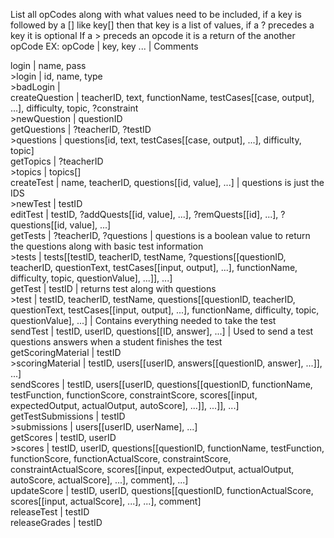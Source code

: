 List all opCodes along with what values need to be included, if a key is followed by a [] like key[] then that key is a list of values, if a ? precedes a key it is optional
If a > preceds an opcode it is a return of the another opCode
EX: opCode | key, key ... | Comments

login | name, pass<br/>
\>login | id, name, type<br/>
\>badLogin |<br/>
createQuestion | teacherID, text, functionName, testCases[[case, output], ...], difficulty, topic, ?constraint<br/>
\>newQuestion | questionID<br/>
getQuestions | ?teacherID, ?testID<br/>
\>questions | questions[id, text, testCases[[case, output], ...], difficulty, topic]<br/>
getTopics | ?teacherID<br/>
\>topics | topics[]<br/>
createTest | name, teacherID, questions[[id, value], ...] | questions is just the IDS<br/>
\>newTest | testID<br/>
editTest | testID, ?addQuests[[id, value], ...], ?remQuests[[id], ...], ?questions[[id, value], ...]<br/>
getTests | ?teacherID, ?questions | questions is a boolean value to return the questions along with basic test information<br/>
\>tests | tests[[testID, teacherID, testName, ?questions[[questionID, teacherID, questionText, testCases[[input, output], ...], functionName, difficulty, topic, questionValue], ...]], ...]<br/>
getTest | testID | returns test along with questions<br/>
\>test | testID, teacherID, testName, questions[[questionID, teacherID, questionText, testCases[[input, output], ...], functionName, difficulty, topic, questionValue], ...] | Contains everything needed to take the test<br/>
sendTest | testID, userID, questions[[ID, answer], ...] | Used to send a test questions answers when a student finishes the test<br/>
getScoringMaterial | testID<br/>
\>scoringMaterial | testID, users[[userID, answers[[questionID, answer], ...]], ...]<br/>
sendScores | testID, users[[userID, questions[[questionID, functionName, testFunction, functionScore, constraintScore, scores[[input, expectedOutput, actualOutput, autoScore], ...]], ...]], ...]<br/>
getTestSubmissions | testID<br/>
\>submissions | users[[userID, userName], ...]<br/>
getScores | testID, userID<br/>
\>scores | testID, userID, questions[[questionID, functionName, testFunction, functionScore, functionActualScore, constraintScore, constraintActualScore, scores[[input, expectedOutput, actualOutput, autoScore, actualScore], ...], comment], ...]<br/>
updateScore | testID, userID, questions[[questionID, functionActualScore, scores[[input, actualScore], ...], ...], comment]<br/>
releaseTest | testID<br/>
releaseGrades | testID<br/>
